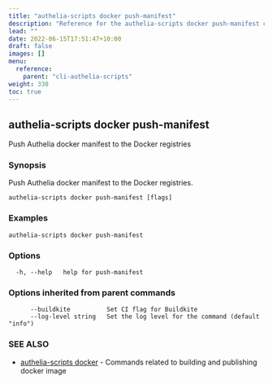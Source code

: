 ```yaml
---
title: "authelia-scripts docker push-manifest"
description: "Reference for the authelia-scripts docker push-manifest command."
lead: ""
date: 2022-06-15T17:51:47+10:00
draft: false
images: []
menu:
  reference:
    parent: "cli-authelia-scripts"
weight: 330
toc: true
---
```


## authelia-scripts docker push-manifest

Push Authelia docker manifest to the Docker registries

### Synopsis

Push Authelia docker manifest to the Docker registries.

```
authelia-scripts docker push-manifest [flags]
```

### Examples

```
authelia-scripts docker push-manifest
```

### Options

```
  -h, --help   help for push-manifest
```

### Options inherited from parent commands

```
      --buildkite          Set CI flag for Buildkite
      --log-level string   Set the log level for the command (default "info")
```

### SEE ALSO

* [authelia-scripts docker](authelia-scripts_docker.md)	 - Commands related to building and publishing docker image

